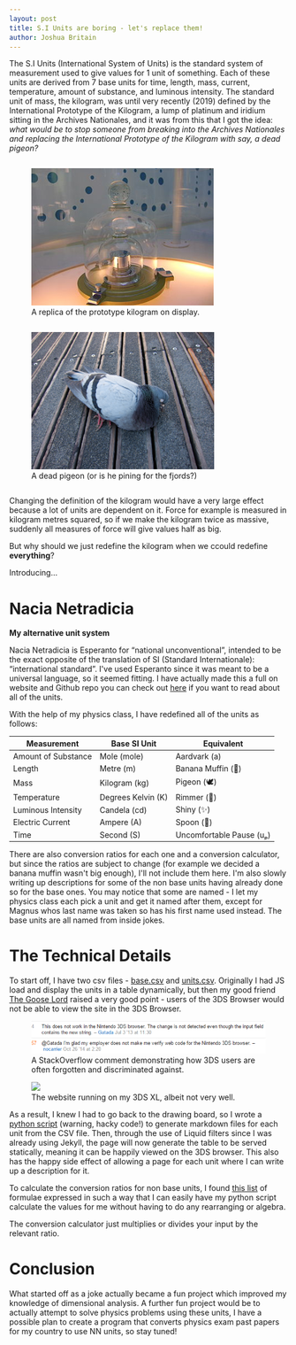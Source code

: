 ```yaml
---
layout: post
title: S.I Units are boring - let's replace them!
author: Joshua Britain
---
```


The S.I Units (International System of Units) is the standard system of measurement used to give values for 1 unit of something. Each of these units are derived from 7 base units for time, length, mass, current, temperature, amount of substance, and luminous intensity. The standard unit of mass, the kilogram, was until very recently (2019) defined by the International Prototype of the Kilogram, a lump of platinum and iridium sitting in the Archives Nationales, and it was from this that I got the idea: *what would be to stop someone from breaking into the Archives Nationales and replacing the International Prototype of the Kilogram with say, a dead pigeon?*

<figure style="display: inline-block">
    <img src="/assets/posts/si/kilogram.JPG">
    <figcaption>A replica of the prototype kilogram on display.</figcaption>
</figure>
<figure style="display: inline-block">
    <img style="max-height: 248px" src="/assets/posts/si/pigeon.jpg">
    <figcaption>A dead pigeon (or is he pining for the fjords?)</figcaption>
</figure>

Changing the definition of the kilogram would have a very large effect because a lot of units are dependent on it. Force for example is measured in kilogram metres squared, so if we make the kilogram twice as massive, suddenly all measures of force will give values half as big.

But why should we just redefine the kilogram when we ccould redefine **everything**?

Introducing...

# Nacia Netradicia
**My alternative unit system**

Nacia Netradicia is Esperanto for “national unconventional”, intended to be the exact opposite of the translation of SI (Standard Internationale): “international standard”. I've used Esperanto since it was meant to be a universal language, so it seemed fitting. I have actually made this a full on website and Github repo you can check out [here](https://jbritain.github.io/not-si-units/) if you want to read about all of the units.

With the help of my physics class, I have redefined all of the units as follows:

| Measurement | Base SI Unit | Equivalent |
|-------|-------|-------|
| Amount of Substance | Mole (mole) | Aardvark (a) |
| Length | Metre (m) | Banana Muffin (🧁) |
| Mass | Kilogram (kg) | Pigeon (🕊️) |
| Temperature | Degrees Kelvin (K) | Rimmer (🥣) |
| Luminous Intensity | Candela (cd) | Shiny (✨) |
| Electric Current | Ampere (A) | Spoon (🥄) |
| Time | Second (S) | Uncomfortable Pause (uₚ) |

There are also conversion ratios for each one and a conversion calculator, but since the ratios are subject to change (for example we decided a banana muffin wasn't big enough), I'll not include them here. I'm also slowly writing up descriptions for some of the non base units having already done so for the base ones. You may notice that some are named - I let my physics class each pick a unit and get it named after them, except for Magnus whos last name was taken so has his first name used instead. The base units are all named from inside jokes.

# The Technical Details

To start off, I have two csv files - [base.csv](https://github.com/jbritain/not-si-units/blob/main/unitGen/base.csv) and [units.csv](https://github.com/jbritain/not-si-units/blob/main/unitGen/units.csv). Originally I had JS load and display the units in a table dynamically, but then my good friend [The Goose Lord](https://github.com/TheProgramableTurtle) raised a very good point - users of the 3DS Browser would not be able to view the site in the 3DS Browser.

<figure>
    <img src="/assets/posts/si/3ds.webp">
    <figcaption>A StackOverflow comment demonstrating how 3DS users are often forgotten and discriminated against.</figcaption>
</figure>

<figure>
    <img style="max-height: 250px" src="/assets/posts/si/3ds.jpg">
    <figcaption>The website running on my 3DS XL, albeit not very well.</figcaption>
</figure>

As a result, I knew I had to go back to the drawing board, so I wrote a [python script](https://github.com/jbritain/not-si-units/blob/main/unitGen/generate_units.py) (warning, hacky code!) to generate markdown files for each unit from the CSV file. Then, through the use of Liquid filters since I was already using Jekyll, the page will now generate the table to be served statically, meaning it can be happily viewed on the 3DS browser. This also has the happy side effect of allowing a page for each unit where I can write up a description for it.

To calculate the conversion ratios for non base units, I found [this list](https://physics.nist.gov/cuu/Units/units.html) of formulae expressed in such a way that I can easily have my python script calculate the values for me without having to do any rearranging or algebra.

The conversion calculator just multiplies or divides your input by the relevant ratio.

# Conclusion

What started off as a joke actually became a fun project which improved my knowledge of dimensional analysis. A further fun project would be to actually attempt to solve physics problems using these units, I have a possible plan to create a program that converts physics exam past papers for my country to use NN units, so stay tuned!
